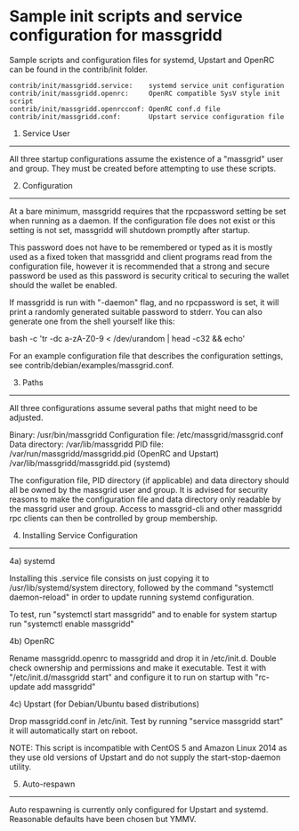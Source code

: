Sample init scripts and service configuration for massgridd
==========================================================

Sample scripts and configuration files for systemd, Upstart and OpenRC
can be found in the contrib/init folder.

    contrib/init/massgridd.service:    systemd service unit configuration
    contrib/init/massgridd.openrc:     OpenRC compatible SysV style init script
    contrib/init/massgridd.openrcconf: OpenRC conf.d file
    contrib/init/massgridd.conf:       Upstart service configuration file

1. Service User
---------------------------------

All three startup configurations assume the existence of a "massgrid" user
and group.  They must be created before attempting to use these scripts.

2. Configuration
---------------------------------

At a bare minimum, massgridd requires that the rpcpassword setting be set
when running as a daemon.  If the configuration file does not exist or this
setting is not set, massgridd will shutdown promptly after startup.

This password does not have to be remembered or typed as it is mostly used
as a fixed token that massgridd and client programs read from the configuration
file, however it is recommended that a strong and secure password be used
as this password is security critical to securing the wallet should the
wallet be enabled.

If massgridd is run with "-daemon" flag, and no rpcpassword is set, it will
print a randomly generated suitable password to stderr.  You can also
generate one from the shell yourself like this:

bash -c 'tr -dc a-zA-Z0-9 < /dev/urandom | head -c32 && echo'


For an example configuration file that describes the configuration settings,
see contrib/debian/examples/massgrid.conf.

3. Paths
---------------------------------

All three configurations assume several paths that might need to be adjusted.

Binary:              /usr/bin/massgridd
Configuration file:  /etc/massgrid/massgrid.conf
Data directory:      /var/lib/massgridd
PID file:            /var/run/massgridd/massgridd.pid (OpenRC and Upstart)
                     /var/lib/massgridd/massgridd.pid (systemd)

The configuration file, PID directory (if applicable) and data directory
should all be owned by the massgrid user and group.  It is advised for security
reasons to make the configuration file and data directory only readable by the
massgrid user and group.  Access to massgrid-cli and other massgridd rpc clients
can then be controlled by group membership.

4. Installing Service Configuration
-----------------------------------

4a) systemd

Installing this .service file consists on just copying it to
/usr/lib/systemd/system directory, followed by the command
"systemctl daemon-reload" in order to update running systemd configuration.

To test, run "systemctl start massgridd" and to enable for system startup run
"systemctl enable massgridd"

4b) OpenRC

Rename massgridd.openrc to massgridd and drop it in /etc/init.d.  Double
check ownership and permissions and make it executable.  Test it with
"/etc/init.d/massgridd start" and configure it to run on startup with
"rc-update add massgridd"

4c) Upstart (for Debian/Ubuntu based distributions)

Drop massgridd.conf in /etc/init.  Test by running "service massgridd start"
it will automatically start on reboot.

NOTE: This script is incompatible with CentOS 5 and Amazon Linux 2014 as they
use old versions of Upstart and do not supply the start-stop-daemon utility.

5. Auto-respawn
-----------------------------------

Auto respawning is currently only configured for Upstart and systemd.
Reasonable defaults have been chosen but YMMV.


